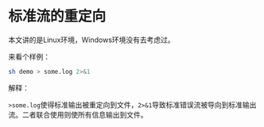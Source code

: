# 标准流的重定向

本文讲的是Linux环境，Windows环境没有去考虑过。

来看个样例：

``` bash
sh demo > some.log 2>&1
```

解释：

`>some.log`使得标准输出被重定向到文件，`2>&1`导致标准错误流被导向到标准输出流。二者联合使用则使所有信息输出到文件。